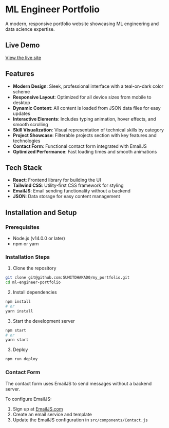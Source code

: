 # ML Engineer Portfolio

A modern, responsive portfolio website showcasing ML engineering and data science expertise.


## Live Demo

[View the live site](https://your-portfolio-url.com)

## Features

- **Modern Design**: Sleek, professional interface with a teal-on-dark color scheme
- **Responsive Layout**: Optimized for all device sizes from mobile to desktop
- **Dynamic Content**: All content is loaded from JSON data files for easy updates
- **Interactive Elements**: Includes typing animation, hover effects, and smooth scrolling
- **Skill Visualization**: Visual representation of technical skills by category
- **Project Showcase**: Filterable projects section with key features and technologies
- **Contact Form**: Functional contact form integrated with EmailJS
- **Optimized Performance**: Fast loading times and smooth animations

## Tech Stack

- **React**: Frontend library for building the UI
- **Tailwind CSS**: Utility-first CSS framework for styling
- **EmailJS**: Email sending functionality without a backend
- **JSON**: Data storage for easy content management

## Installation and Setup

### Prerequisites
- Node.js (v14.0.0 or later)
- npm or yarn

### Installation Steps

1. Clone the repository
```bash
git clone git@github.com:SUMITDHAKAD0/my_portfolio.git
cd ml-engineer-portfolio
```

2. Install dependencies
```bash
npm install
# or
yarn install
```

3. Start the development server
```bash
npm start
# or
yarn start
```

3. Deploy
```bash
npm run deploy
```

### Contact Form
The contact form uses EmailJS to send messages without a backend server.

To configure EmailJS:
1. Sign up at [EmailJS.com](https://www.emailjs.com/)
2. Create an email service and template
3. Update the EmailJS configuration in `src/components/Contact.js`

